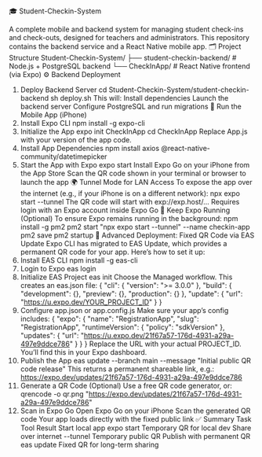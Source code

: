 🎓 Student-Checkin-System

A complete mobile and backend system for managing student check-ins and check-outs, designed for teachers and administrators. This repository contains the backend service and a React Native mobile app.
🗂 Project Structure
Student-Checkin-System/
├── student-checkin-backend/      # Node.js + PostgreSQL backend
└── CheckInApp/                   # React Native frontend (via Expo)
⚙️ Backend Deployment
1. Deploy Backend Server
cd Student-Checkin-System/student-checkin-backend
sh deploy.sh
This will:
Install dependencies
Launch the backend server
Configure PostgreSQL and run migrations
📱 Run the Mobile App (iPhone)
1. Install Expo CLI
npm install -g expo-cli
2. Initialize the App
expo init CheckInApp
cd CheckInApp
Replace App.js with your version of the app code.
3. Install App Dependencies
npm install axios @react-native-community/datetimepicker
4. Start the App with Expo
expo start
Install Expo Go on your iPhone from the App Store
Scan the QR code shown in your terminal or browser to launch the app
🌍 Tunnel Mode for LAN Access
To expose the app over the internet (e.g., if your iPhone is on a different network):
npx expo start --tunnel
The QR code will start with exp://exp.host/...
Requires login with an Expo account inside Expo Go
🔁 Keep Expo Running (Optional)
To ensure Expo remains running in the background:
npm install -g pm2
pm2 start "npx expo start --tunnel" --name checkin-app
pm2 save
pm2 startup
🚀 Advanced Deployment: Fixed QR Code via EAS Update
Expo CLI has migrated to EAS Update, which provides a permanent QR code for your app. Here’s how to set it up:
1. Install EAS CLI
npm install -g eas-cli
2. Login to Expo
eas login
3. Initialize EAS Project
eas init
Choose the Managed workflow. This creates an eas.json file:
{
  "cli": {
    "version": ">= 3.0.0"
  },
  "build": {
    "development": {},
    "preview": {},
    "production": {}
  },
  "update": {
    "url": "https://u.expo.dev/YOUR_PROJECT_ID"
  }
}
4. Configure app.json or app.config.js
Make sure your app’s config includes:
{
  "expo": {
    "name": "RegistrationApp",
    "slug": "RegistrationApp",
    "runtimeVersion": {
      "policy": "sdkVersion"
    },
    "updates": {
      "url": "https://u.expo.dev/21f67a57-176d-4931-a29a-497e9ddce786"
    }
  }
}
Replace the URL with your actual PROJECT_ID. You’ll find this in your Expo dashboard.
5. Publish the App
eas update --branch main --message "Initial public QR code release"
This returns a permanent shareable link, e.g.:
https://expo.dev/updates/21f67a57-176d-4931-a29a-497e9ddce786
6. Generate a QR Code (Optional)
Use a free QR code generator, or:
qrencode -o qr.png "https://expo.dev/updates/21f67a57-176d-4931-a29a-497e9ddce786"
7. Scan in Expo Go
Open Expo Go on your iPhone
Scan the generated QR code
Your app loads directly with the fixed public link
✅ Summary
Task	Tool	Result
Start local app	expo start	Temporary QR for local dev
Share over internet	--tunnel	Temporary public QR
Publish with permanent QR	eas update	Fixed QR for long-term sharing